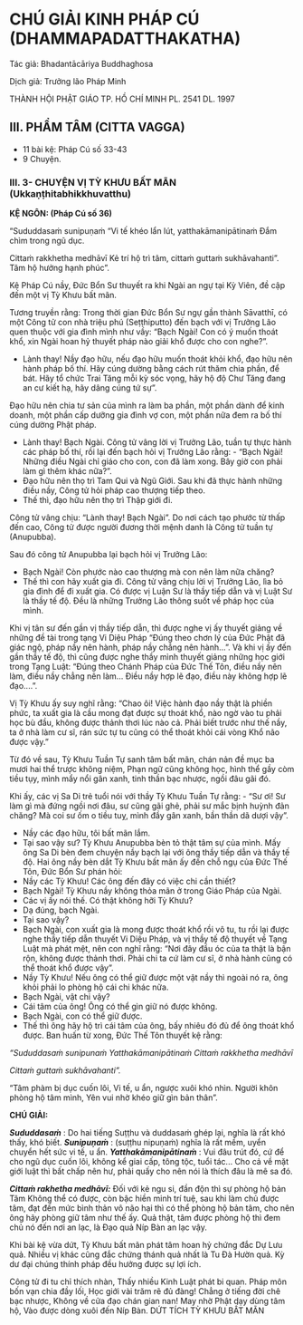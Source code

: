 # CHÚ GIẢI KINH PHÁP CÚ (DHAMMAPADATTHAKATHA)

Tác giả: Bhadantācāriya Buddhaghosa

Dịch giả: Trưởng lão Pháp Minh

THÀNH HỘI PHẬT GIÁO TP. HỒ CHÍ MINH
PL. 2541 DL. 1997

## III. PHẨM TÂM (CITTA VAGGA)

- 11 bài kệ: Pháp Cú số 33-43
- 9 Chuyện.

### III. 3- CHUYỆN VỊ TỲ KHƯU BẤT MÃN (Ukkaṇṭhitabhikkhuvatthu)

**KỆ NGÔN: (Pháp Cú số 36)**

“Sududdasaṁ sunipuṇaṁ “Vi tế khéo lẩn lút, yatthakāmanipātinaṁ Đắm chìm trong ngũ dục.

Cittaṁ rakkhetha medhāvī Kẻ trí hộ trì tâm, cittaṁ guttaṁ sukhāvahanti”. Tâm hộ hưởng hạnh phúc”.

Kệ Pháp Cú nầy, Đức Bổn Sư thuyết ra khi Ngài an ngự tại Kỳ Viên, đề cập đến một vị Tỳ Khưu bất mãn.

Tương truyền rằng: Trong thời gian Đức Bổn Sư ngự gần thành Sāvatthī, có một Công tử con nhà triệu phú (Seṭṭhiputto) đến bạch với vị Trưởng Lão quen thuộc với gia đình mình như vầy: “Bạch
Ngài! Con có ý muốn thoát khổ, xin Ngài hoan hỷ thuyết pháp nào giải khổ được cho con nghe?”.

- Lành thay! Nầy đạo hữu, nếu đạo hữu muốn thoát khỏi khổ, đạo hữu nên hành pháp bố thí.
  Hãy cúng dường bằng cách rút thăm chia phần, để bát. Hãy tổ chức Trai Tăng mỗi kỳ sóc vọng, hãy hộ độ Chư Tăng đang an cư kiết hạ, hãy dâng cúng tứ sự”.

Đạo hữu nên chia tư sản của mình ra làm ba phần, một phần dành để kinh doanh, một phần cấp dưỡng gia đình vợ con, một phần nữa đem ra bố thí cúng dường Phật pháp.

- Lành thay! Bạch Ngài.
  Công tử vâng lời vị Trưởng Lão, tuần tự thực hành các pháp bố thí, rồi lại đến bạch hỏi vị
  Trưởng Lão rằng: - “Bạch Ngài! Những điều Ngài chỉ giáo cho con, con đã làm xong. Bây giờ con phải làm gì thêm khác nữa?”.
- Đạo hữu nên thọ trì Tam Qui và Ngũ Giới. Sau khi đã thực hành những điều nầy, Công tử hỏi pháp cao thượng tiếp theo.
- Thế thì, đạo hữu nên thọ trì Thập giới đi.

Công tử vâng chịu: “Lành thay! Bạch Ngài”. Do nơi cách tạo phước từ thấp đến cao, Công tử được người đương thời mệnh danh là Công tử tuần tự (Anupubba).

Sau đó công tử Anupubba lại bạch hỏi vị Trưởng Lão:

- Bạch Ngài! Còn phước nào cao thượng mà con nên làm nữa chăng?
- Thế thì con hãy xuất gia đi.
  Công tử vâng chịu lời vị Trưởng Lão, lìa bỏ gia đình để đi xuất gia. Có được vị Luận Sư là thầy tiếp dẫn và vị Luật Sư là thầy tế độ. Đều là những Trưởng Lão thông suốt về pháp học của mình.

Khi vị tân sư đến gần vị thầy tiếp dẫn, thì được nghe vị ấy thuyết giảng về những đề tài trong tạng Vi Diệu Pháp “Đúng theo chơn lý của Đức Phật đã giác ngộ, pháp nầy nên hành, pháp nầy chẳng nên hành...”. Và khi vị ấy đến gần thầy tế độ, thì cũng được nghe thầy mình thuyết giảng những học giới trong Tạng Luật: “Đúng theo Chánh Pháp của Đức Thế Tôn, điều nầy nên làm, điều nầy chẳng nên làm... Điều nầy hợp lẽ đạo, điều này không hợp lẽ đạo....”.

Vị Tỳ Khưu ấy suy nghĩ rằng: “Chao ôi! Việc hành đạo nầy thật là phiền phức, ta xuất gia là cầu mong đạt được sự thoát khổ, nào ngờ vào tu phải học bù đầu, không được thảnh thơi lúc nào cả. Phải biết trước như thế nầy, ta ở nhà làm cư sĩ, rán sức tự tu cũng có thể thoát khỏi cái vòng Khổ não được vậy.”

Từ đó về sau, Tỳ Khưu Tuần Tự sanh tâm bất mãn, chán nản đề mục ba mươi hai thể trược không niệm, Phạn ngữ cũng không học, hình thể gầy còm tiều tụy, mình mẩy nổi gân xanh, tinh thần bạc nhược, ngồi đâu gãi đó.

Khi ấy, các vị Sa Di trẻ tuổi nói với thầy Tỳ Khưu Tuần Tự rằng: - “Sư ơi! Sư làm gì mà đứng ngồi nơi đâu, sư cũng gãi ghẻ, phải sư mắc bịnh huỳnh đản chăng? Mà coi sư ốm o tiều tuỵ, mình đầy gân xanh, bần thần dã dượi vậy”.

- Nầy các đạo hữu, tôi bất mãn lắm.
- Tại sao vậy sư?
  Tỳ Khưu Anupubba bèn tỏ thật tâm sự của mình. Mấy ông Sa Di bèn đem chuyện nầy bạch lại với ông thầy tiếp dẫn và thầy tế độ. Hai ông nầy bèn dắt Tỳ Khưu bất mãn ấy đến chỗ ngụ của Đức
  Thế Tôn, Đức Bổn Sư phán hỏi:
- Nầy các Tỳ Khưu! Các ông đến đây có việc chi cần thiết?
- Bạch Ngài! Tỳ Khưu nầy không thỏa mãn ở trong Giáo Pháp của Ngài.
- Các vị ấy nói thế. Có thật không hỡi Tỳ Khưu?
- Dạ đúng, bạch Ngài.
- Tại sao vậy?
- Bạch Ngài, con xuất gia là mong được thoát khổ rồi vô tu, tu rồi lại được nghe thầy tiếp dẫn thuyết Vi Diệu Pháp, và vị thầy tế độ thuyết về Tạng Luật mà phát mệt, nên con nghĩ rằng: “Nơi đây đầu óc của ta thật là bận rộn, không được thảnh thơi. Phải chi ta cứ làm cư sĩ, ở nhà hành cũng có thể thoát khổ được vậy”.
- Nầy Tỳ Khưu! Nếu ông có thể giữ được một vật nầy thì ngoài nó ra, ông khỏi phải lo phòng hộ cái chi khác nữa.
- Bạch Ngài, vật chi vậy?
- Cái tâm của ông! Ông có thể gìn giữ nó được không.
- Bạch Ngài, con có thể giữ được.
- Thế thì ông hãy hộ trì cái tâm của ông, bấy nhiêu đó đủ để ông thoát khổ được.
  Ban huấn từ xong, Đức Thế Tôn thuyết kệ rằng:

_“Sududdasaṁ sunipunaṁ
Yatthakāmanipātinaṁ
Cittaṁ rakkhetha medhāvī_

_Cittaṁ guttaṁ sukhāvahanti”._

“Tâm phàm bị dục cuốn lôi,
Vi tế, u ẩn, ngược xuôi khó nhìn.
Người khôn phòng hộ tâm mình,
Yên vui nhờ khéo giữ gìn bản thân”.

**CHÚ GIẢI:**

**_Sududdasaṁ_** : Do hai tiếng Suṭṭhu và duddasaṁ ghép lại, nghĩa là rất khó thấy, khó biết. **_Sunipuṇaṁ_** : (suṭṭhu nipuṇaṁ) nghĩa là rất mềm, uyển chuyển hết sức vi tế, u ẩn. **_Yatthakāmanipātinaṁ_** : Vui đâu trút đó, cứ để cho ngũ dục cuốn lôi, không kể giai cấp, tông tộc, tuổi tác... Cho cả về mặt giới luật thì bất chấp nên hư, phải quấy cho nên nói là thích đâu là mê sa đó.

**_Cittaṁ rakhetha medhāvī:_** Đối với kẻ ngu si, đần độn thì sự phòng hộ bản Tâm Không thể có được, còn bậc hiền minh trí tuệ, sau khi làm chủ được tâm, đạt đến mức bình thản vô não hại thì có thể phòng hộ bản tâm, cho nên ông hãy phòng giữ tâm như thế ấy. Quả thật, tâm được phòng hộ thì đem chủ nó đến nơi an lạc, là Đạo quả Níp Bàn an lạc vậy.

Khi bài kệ vừa dứt, Tỳ Khưu bất mãn phát tâm hoan hỷ chứng đắc Dự Lưu quả. Nhiều vị khác cũng đắc chứng thánh quả nhất là Tu Đà Hườn quả. Kỳ dư đại chúng thính pháp đều hưởng được sự lợi ích.

Công tử đi tu chỉ thích nhàn,
Thấy nhiều Kinh Luật phát bi quan.
Pháp môn bốn vạn chia đầy lối,
Học giới vài trăm rẽ đủ đàng!
Chẳng ở tiếng đời chê bạc nhược,
Không về cửa đạo chán gian nan!
May nhờ Phật dạy dùng tâm hộ,
Vào được dòng xuôi đến Níp Bàn.
DỨT TÍCH TỲ KHƯU BẤT MÃN
